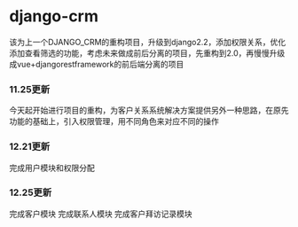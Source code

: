 # django-crm
该为上一个DJANGO_CRM的重构项目，升级到django2.2，添加权限关系，优化添加查看筛选的功能，考虑未来做成前后分离的项目，先重构到2.0，再慢慢升级成vue+djangorestframework的前后端分离的项目

### 11.25更新
今天起开始进行项目的重构，为客户关系系统解决方案提供另外一种思路，在原先功能的基础上，引入权限管理，用不同角色来对应不同的操作

### 12.21更新
完成用户模块和权限分配

### 12.25更新
完成客户模块
完成联系人模块
完成客户拜访记录模块